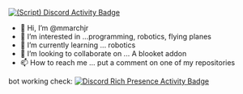 [![(Script) Discord Activity Badge](https://badgen.net/badge/Discord%20User/Idle?color=edca00&labelColor=434343&icon=discord)](https://github.com/mmarchjr/mmarchjr)

- 👋 Hi, I’m @mmarchjr
- 👀 I’m interested in ...programming, robotics, flying planes
- 🌱 I’m currently learning ... robotics
- 💞️ I’m looking to collaborate on ... A blooket addon
- 📫 How to reach me ... put a comment on one of my repositories



bot working check: [![Discord Rich Presence Activity Badge](https://github.com/mmarchjr/mmarchjr/actions/workflows/discord.yml/badge.svg)](https://github.com/mmarchjr/mmarchjr/actions/workflows/discord.yml)
<!---
mmarchjr/mmarchjr is a ✨ special ✨ repository because its `README.md` (this file) appears on your GitHub profile.
You can click the Preview link to take a look at your changes.
--->
